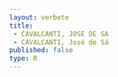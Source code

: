 ```yaml
---
layout: verbete
title:
 - CAVALCANTI, JOSE DE SA
 - CAVALCANTI, José de Sá
published: false
type: R
---
```


